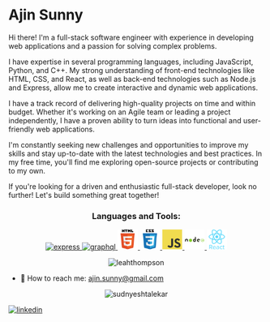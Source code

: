<!-- ![Software Engineering](https://github.com/ajinsunny/ajinsunny/blob/master/welcome.jpeg) -->

<!--[![Ajin's github stats](https://github-readme-stats.vercel.app/api?username=ajinsunny)](https://github.com/anuraghazra/github-readme-stats)[![Top Langs](https://github-readme-stats.vercel.app/api/top-langs/?username=ajinsunny&show_icons=true&layout=compact&theme=vue)](https://github.com/anuraghazra/github-readme-stats) -->

# Ajin Sunny

Hi there! I'm a full-stack software engineer with experience in developing web applications and a passion for solving complex problems.

I have expertise in several programming languages, including JavaScript, Python, and C++. My strong understanding of front-end technologies like HTML, CSS, and React, as well as back-end technologies such as Node.js and Express, allow me to create interactive and dynamic web applications.

I have a track record of delivering high-quality projects on time and within budget. Whether it's working on an Agile team or leading a project independently, I have a proven ability to turn ideas into functional and user-friendly web applications.

I'm constantly seeking new challenges and opportunities to improve my skills and stay up-to-date with the latest technologies and best practices. In my free time, you'll find me exploring open-source projects or contributing to my own.

If you're looking for a driven and enthusiastic full-stack developer, look no further! Let's build something great together!


    
<!-- ## &#x1f4c8; GitHub Stats

[![Top Langs](https://github-readme-stats.vercel.app/api/top-langs/?username=ajinsunny&hide=java,html,css&theme=radical)](https://github.com/anuraghazra/github-readme-stats) -->


<h3 align="center">Languages and Tools:</h3>
<p align="center">   
  <a href="https://expressjs.com" target="_blank" rel="noreferrer"> <img src="https://user-images.githubusercontent.com/97814431/170081210-73593c53-48ce-4ad1-bd96-d370c124cc2c.png" alt="express" width="90" height="40"/>
  </a> 
  <a href="https://graphql.org" target="_blank" rel="noreferrer"> <img src="https://www.vectorlogo.zone/logos/graphql/graphql-icon.svg" alt="graphql" width="40" height="40"/> 
  </a>
  <a href="https://www.w3.org/html/" target="_blank" rel="noreferrer"> <img src="https://raw.githubusercontent.com/devicons/devicon/master/icons/html5/html5-original-wordmark.svg" alt="html5" width="40" height="40"/> 
  </a>
  <a href="https://www.w3schools.com/css/" target="_blank" rel="noreferrer"> 
    <img src="https://raw.githubusercontent.com/devicons/devicon/master/icons/css3/css3-original-wordmark.svg" alt="css3" width="40" height="40"/> 
  </a>
  <a href="https://developer.mozilla.org/en-US/docs/Web/JavaScript" target="_blank" rel="noreferrer"> <img src="https://raw.githubusercontent.com/devicons/devicon/master/icons/javascript/javascript-original.svg" alt="javascript" width="40" height="40"/> 
  </a> 
  <a href="https://nodejs.org" target="_blank" rel="noreferrer"> <img src="https://raw.githubusercontent.com/devicons/devicon/master/icons/nodejs/nodejs-original-wordmark.svg" alt="nodejs" width="40" height="40"/> 
  </a> 
  <a href="https://reactjs.org/" target="_blank" rel="noreferrer"> <img src="https://raw.githubusercontent.com/devicons/devicon/master/icons/react/react-original-wordmark.svg" alt="react" width="40" height="40"/> 
  </a> 
</p>

<p align="center"> <img src="https://github-readme-stats.vercel.app/api?username=leahthompson01&show_icons=true&theme=dark" alt="leahthompson" /> 


- :email: How to reach me: ajin.sunny@gmail.com 

<p align="center"> <img src="https://komarev.com/ghpvc/?username=ajinsunny" alt="sudnyeshtalekar" /> </p>

[<img src='https://cdn.jsdelivr.net/npm/simple-icons@3.0.1/icons/linkedin.svg' alt='linkedin' height='40'>](https://www.linkedin.com/in/ajinsunny/)  






<!-- ### Hi there 👋

I am a Software Developer at a Stealth Startup in the San Francisco Bay Area. I have a background in Electrical Engineering with Computer Science and Mathematics. I am proficient in data structures and algorithms and have a good habit of writing clean and documented code. In the past, I have worked as a Software Engineer and Graduate Associate for University of Kentucky. I love working on complex problems using code. As a software engineer, I am language-agnostic, however, I am proficient in Python and C++. I believe that solving problems require critical thinking and problem-solving skills such as breaking down the fundamentals using a software flow or a design workflow rather than being obsessed with code or the language itself. 

During my free time, I work on open source projects and collaborate with other software developers on  Github. My hobbies include running, working out, and bowling. 

Proficient Skills: Python, TensorFlow, OpenCV, C++, JavaScript, HTML5, CSS3, Git, SVN


[![Ajin's github stats](https://github-readme-stats.vercel.app/api?username=ajinsunny)](https://github.com/anuraghazra/github-readme-stats)

**ajinsunny/ajinsunny** is a ✨ _special_ ✨ repository because its `README.md` (this file) appears on your GitHub profile.

Here are some ideas to get you started:

- 🔭 I’m currently working on ...
- 🌱 I’m currently learning ...
- 👯 I’m looking to collaborate on ...
- 🤔 I’m looking for help with ...
- 💬 Ask me about ...
- 📫 How to reach me: ...
- 😄 Pronouns: ...
- ⚡ Fun fact: ...
-->

